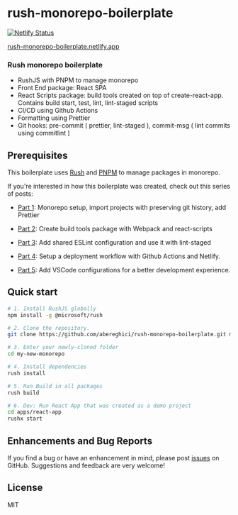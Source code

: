 # rush-monorepo-boilerplate

[![Netlify Status](https://api.netlify.com/api/v1/badges/5e8a514e-76a0-4f3a-b442-a1d189a8f0ed/deploy-status)](https://app.netlify.com/sites/rush-monorepo-boilerplate/deploys)

[rush-monorepo-boilerplate.netlify.app](rush-monorepo-boilerplate.netlify.app)

### Rush monorepo boilerplate

- RushJS with PNPM to manage monorepo
- Front End package: React SPA
- React Scripts package: build tools created on top of create-react-app. Contains build start, test, lint, lint-staged scripts
- CI/CD using Github Actions
- Formatting using Prettier
- Git hooks: pre-commit ( prettier, lint-staged ), commit-msg ( lint commits using commitlint )

## Prerequisites

This boilerplate uses [Rush](https://rushjs.io) and [PNPM](https://pnpm.io/) to manage packages in monorepo.

If you're interested in how this boilerplate was created, check out this series of posts:

- [Part 1](https://bereghici.dev/blog/build-a-scalable-front-end-with-rush-monorepo-and-react--repo-setup+import-projects+prettier): Monorepo setup, import projects with preserving git history, add Prettier

- [Part 2](https://bereghici.dev/blog/build-a-scalable-front-end-with-rush-monorepo-and-react--webpack+jest): Create build tools package with Webpack and react-scripts

- [Part 3](https://bereghici.dev/blog/build-a-scalable-front-end-with-rush-monorepo-and-react--eslint+lint-staged): Add shared ESLint configuration and use it with lint-staged

- [Part 4](https://bereghici.dev/blog/build-a-scalable-front-end-with-rush-monorepo-and-react--github-actions+netlify): Setup a deployment workflow with Github Actions and Netlify.

- [Part 5](https://bereghici.dev/blog/build-a-scalable-front-end-with-rush-monorepo-and-react--vscode): Add VSCode configurations for a better development experience.

## Quick start

```bash
# 1. Install RushJS globally
npm install -g @microsoft/rush

# 2. Clone the repository.
git clone https://github.com/abereghici/rush-monorepo-boilerplate.git my-new-monorepo

# 3. Enter your newly-cloned folder
cd my-new-monorepo

# 4. Install dependencies
rush install

# 5. Run Build in all packages
rush build

# 6. Dev: Run React App that was created as a demo project
cd apps/react-app
rushx start

```

## Enhancements and Bug Reports

If you find a bug or have an enhancement in mind, please post [issues](https://github.com/abereghici/rush-monorepo-boilerplate/issues) on GitHub.
Suggestions and feedback are very welcome!

## License

MIT
